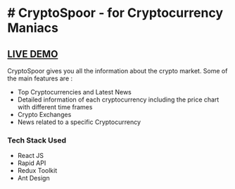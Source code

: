 # # CryptoSpoor - for Cryptocurrency Maniacs  

## <a href='https://eager-lalande-1060a0.netlify.app/' target='_blank'>LIVE DEMO</a> ##
CryptoSpoor gives you all the information about the crypto market. Some of the main features are : 
- Top Cryptocurrencies and Latest News
- Detailed information of each cryptocurrency including the price chart with different time frames
- Crypto Exchanges
- News related to a specific Cryptocurrency

### Tech Stack Used ###
- React JS
- Rapid API
- Redux Toolkit
- Ant Design
